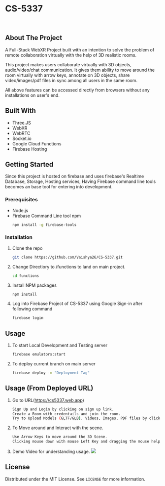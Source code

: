 # CS-5337

<!-- PROJECT LOGO -->
<br />


<!-- ABOUT THE PROJECT -->
## About The Project

A Full-Stack WebXR Project built with an intention to solve the problem of remote collaboration virtually with the help of 3D realistic rooms.

This project makes users collaborate virtually with 3D objects, audio/video/chat communication.
It gives them ability to move around the room virtually with arrow keys, annotate on 3D objects,
share video/images/pdf files in sync among all users in the same room.


All above features can be accessed directly from browsers without any installations on user's end.

## Built With
   - Three.JS
   - WebXR
   - WebRTC
   - Socket.io
   - Google Cloud Functions
   - Firebase Hosting  

<!-- GETTING STARTED -->
## Getting Started

Since this project is hosted on firebase and uses firebase's Realtime Database, Storage, Hosting services,
Having Firebase command line tools becomes an base tool for entering into development.

### Prerequisites

* Node.js
* Firebase Command Line tool
npm
  ```sh
  npm install -g firebase-tools
  ```

### Installation

1. Clone the repo
   ```sh
   git clone https://github.com/Vaishya26/CS-5337.git
   ```
2. Change Directiory to /functions to land on main project.
   ```sh
   cd functions
   ```
4. Install NPM packages
   ```sh
   npm install
   ```
4. Log into Firebase Project of CS-5337 using Google Sign-in after following command
   ```sh
   firebase login
   ```

<!-- USAGE EXAMPLES -->
## Usage

1. To start Local Development and Testing server
   ```sh
   firebase emulators:start
   ```
2. To deploy current branch on main server
   ```sh
   firebase deploy -m "Deployment Tag"
   ```

## Usage (From Deployed URL)

1. Go to URL(https://cs5337.web.app)
   ```sh
   Sign Up and Login by clicking on sign up link.
   Create a Room with credentails and join the room.
   Try to Upload Models (GLTF/GLB), Videos, Images, PDF files by clicking on Upload Button.
   ```
2. To Move around and Interact with the scene.
   ```sh
   Use Arrow Keys to move around the 3D Scene.
   Clicking mouse down with mouse Left Key and dragging the mouse helps to turn around from single point.
   ```
3. Demo Video for understanding usage.
   ![](functions/public/videos/demoScene.gif)


<!-- LICENSE -->
## License

Distributed under the MIT License. See `LICENSE` for more information.

